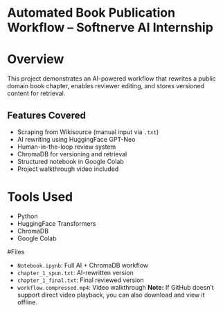# Automated Book Publication Workflow – Softnerve AI Internship

# Overview
This project demonstrates an AI-powered workflow that rewrites a public domain book chapter, enables reviewer editing, and stores versioned content for retrieval.

## Features Covered
-  Scraping from Wikisource (manual input via `.txt`)
-  AI rewriting using HuggingFace GPT-Neo
-  Human-in-the-loop review system
-  ChromaDB for versioning and retrieval
-  Structured notebook in Google Colab
-  Project walkthrough video included

# Tools Used
- Python
- HuggingFace Transformers
- ChromaDB
- Google Colab

#Files
- `Notebook.ipynb`: Full AI + ChromaDB workflow
- `chapter_1_spun.txt`: AI-rewritten version
- `chapter_1_final.txt`: Final reviewed version
- `workflow.compressed.mp4`: Video walkthrough
**Note:** If GitHub doesn’t support direct video playback, you can also download and view it offline.

